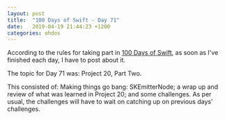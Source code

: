 ```yaml
---
layout: post
title:  "100 Days of Swift - Day 71"
date:   2019-04-19 21:44:23 +1200
categories: ohdos
---
```

According to the rules for taking part in [100 Days of Swift](https://www.hackingwithswift.com/100), as soon as I've finished each day, I have to post about it.

The topic for Day 71 was: Project 20, Part Two.

This consisted of: Making things go bang: SKEmitterNode; a wrap up and review of what was learned in Project 20; and some challenges. As per usual, the challenges will have to wait on catching up on previous days' challenges.
